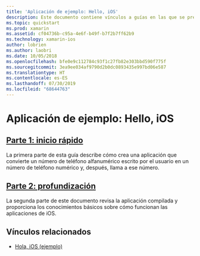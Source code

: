 ```yaml
---
title: 'Aplicación de ejemplo: Hello, iOS'
description: Este documento contiene vínculos a guías en las que se presentan las herramientas y los conceptos necesarios para entender cómo compilar e implementar una aplicación Xamarin.iOS.
ms.topic: quickstart
ms.prod: xamarin
ms.assetid: cf04736b-c95a-4e6f-b49f-b7f2b7ff62b9
ms.technology: xamarin-ios
author: lobrien
ms.author: laobri
ms.date: 10/05/2018
ms.openlocfilehash: bfe0e9c112784c93f1c27fb82e303bbd590f775f
ms.sourcegitcommit: 3ea9ee034af9790d2b0dc0893435e997bd06e587
ms.translationtype: HT
ms.contentlocale: es-ES
ms.lasthandoff: 07/30/2019
ms.locfileid: "68644763"
---
```

# <a name="sample-app-hello-ios"></a>Aplicación de ejemplo: Hello, iOS

## <a name="part-1-quickstartiosget-startedhello-ioshello-ios-quickstartmd"></a>[Parte 1: inicio rápido](~/ios/get-started/hello-ios/hello-ios-quickstart.md)

La primera parte de esta guía describe cómo crea una aplicación que convierte un número de teléfono alfanumérico escrito por el usuario en un número de teléfono numérico y, después, llama a ese número.

## <a name="part-2-deep-diveiosget-startedhello-ioshello-ios-deepdivemd"></a>[Parte 2: profundización](~/ios/get-started/hello-ios/hello-ios-deepdive.md)

La segunda parte de este documento revisa la aplicación compilada y proporciona los conocimientos básicos sobre cómo funcionan las aplicaciones de iOS.

## <a name="related-links"></a>Vínculos relacionados

- [Hola, iOS (ejemplo)](https://docs.microsoft.com/samples/xamarin/ios-samples/hello-ios)
